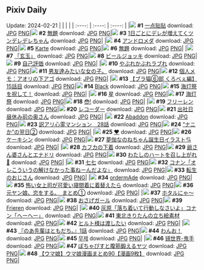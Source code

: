 ## Pixiv Daily
Update: 2024-02-21
|      |      |      |
| :----: | :----: | :----: |
|![](https://pixiv.microyu.workers.dev/c/240x480/img-master/img/2024/02/19/01/08/15/116190229_p0_master1200.jpg) **#1** [一点贴贴](https://www.pixiv.net/artworks/116190229) download: [JPG](https://pixiv.microyu.workers.dev/img-original/img/2024/02/19/01/08/15/116190229_p0.jpg) [PNG](https://pixiv.microyu.workers.dev/img-original/img/2024/02/19/01/08/15/116190229_p0.png)|![](https://pixiv.microyu.workers.dev/c/240x480/img-master/img/2024/02/19/09/58/41/116197137_p0_master1200.jpg) **#2** [無題](https://www.pixiv.net/artworks/116197137) download: [JPG](https://pixiv.microyu.workers.dev/img-original/img/2024/02/19/09/58/41/116197137_p0.jpg) [PNG](https://pixiv.microyu.workers.dev/img-original/img/2024/02/19/09/58/41/116197137_p0.png)|![](https://pixiv.microyu.workers.dev/c/240x480/img-master/img/2024/02/19/00/00/40/116187832_p0_master1200.jpg) **#3** [1日ごとにデレが増えてくツンデレデレちゃん](https://www.pixiv.net/artworks/116187832) download: [JPG](https://pixiv.microyu.workers.dev/img-original/img/2024/02/19/00/00/40/116187832_p0.jpg) [PNG](https://pixiv.microyu.workers.dev/img-original/img/2024/02/19/00/00/40/116187832_p0.png)|
|![](https://pixiv.microyu.workers.dev/c/240x480/img-master/img/2024/02/20/00/00/13/116215782_p0_master1200.jpg) **#4** [アンドロメダ](https://www.pixiv.net/artworks/116215782) download: [JPG](https://pixiv.microyu.workers.dev/img-original/img/2024/02/20/00/00/13/116215782_p0.jpg) [PNG](https://pixiv.microyu.workers.dev/img-original/img/2024/02/20/00/00/13/116215782_p0.png)|![](https://pixiv.microyu.workers.dev/c/240x480/img-master/img/2024/02/19/00/17/36/116188700_p0_master1200.jpg) **#5** [Karte](https://www.pixiv.net/artworks/116188700) download: [JPG](https://pixiv.microyu.workers.dev/img-original/img/2024/02/19/00/17/36/116188700_p0.jpg) [PNG](https://pixiv.microyu.workers.dev/img-original/img/2024/02/19/00/17/36/116188700_p0.png)|![](https://pixiv.microyu.workers.dev/c/240x480/img-master/img/2024/02/19/02/24/23/116191877_p0_master1200.jpg) **#6** [無題](https://www.pixiv.net/artworks/116191877) download: [JPG](https://pixiv.microyu.workers.dev/img-original/img/2024/02/19/02/24/23/116191877_p0.jpg) [PNG](https://pixiv.microyu.workers.dev/img-original/img/2024/02/19/02/24/23/116191877_p0.png)|
|![](https://pixiv.microyu.workers.dev/c/240x480/img-master/img/2024/02/19/05/07/07/116193803_p0_master1200.jpg) **#7** [「玄玉」](https://www.pixiv.net/artworks/116193803) download: [JPG](https://pixiv.microyu.workers.dev/img-original/img/2024/02/19/05/07/07/116193803_p0.jpg) [PNG](https://pixiv.microyu.workers.dev/img-original/img/2024/02/19/05/07/07/116193803_p0.png)|![](https://pixiv.microyu.workers.dev/c/240x480/img-master/img/2024/02/19/23/38/38/116215050_p0_master1200.jpg) **#8** [ビールジョッキ](https://www.pixiv.net/artworks/116215050) download: [JPG](https://pixiv.microyu.workers.dev/img-original/img/2024/02/19/23/38/38/116215050_p0.jpg) [PNG](https://pixiv.microyu.workers.dev/img-original/img/2024/02/19/23/38/38/116215050_p0.png)|![](https://pixiv.microyu.workers.dev/c/240x480/img-master/img/2024/02/19/00/28/52/116189071_p0_master1200.jpg) **#9** [自己評価](https://www.pixiv.net/artworks/116189071) download: [JPG](https://pixiv.microyu.workers.dev/img-original/img/2024/02/19/00/28/52/116189071_p0.jpg) [PNG](https://pixiv.microyu.workers.dev/img-original/img/2024/02/19/00/28/52/116189071_p0.png)|
|![](https://pixiv.microyu.workers.dev/c/240x480/img-master/img/2024/02/19/00/00/21/116187755_p0_master1200.jpg) **#10** [やぶれかぶれラブれ](https://www.pixiv.net/artworks/116187755) download: [JPG](https://pixiv.microyu.workers.dev/img-original/img/2024/02/19/00/00/21/116187755_p0.jpg) [PNG](https://pixiv.microyu.workers.dev/img-original/img/2024/02/19/00/00/21/116187755_p0.png)|![](https://pixiv.microyu.workers.dev/c/240x480/img-master/img/2024/02/19/19/37/59/116198192_p0_master1200.jpg) **#11** [男友達みたいな女の子。](https://www.pixiv.net/artworks/116198192) download: [JPG](https://pixiv.microyu.workers.dev/img-original/img/2024/02/19/19/37/59/116198192_p0.jpg) [PNG](https://pixiv.microyu.workers.dev/img-original/img/2024/02/19/19/37/59/116198192_p0.png)|![](https://pixiv.microyu.workers.dev/c/240x480/img-master/img/2024/02/20/06/00/04/116222100_p0_master1200.jpg) **#12** [個人メモ：アオリの下アゴ](https://www.pixiv.net/artworks/116222100) download: [JPG](https://pixiv.microyu.workers.dev/img-original/img/2024/02/20/06/00/04/116222100_p0.jpg) [PNG](https://pixiv.microyu.workers.dev/img-original/img/2024/02/20/06/00/04/116222100_p0.png)|
|![](https://pixiv.microyu.workers.dev/c/240x480/img-master/img/2024/02/19/18/54/48/116206326_p0_master1200.jpg) **#13** [【ブラ猫⑥部 くろべぇ編】15話目](https://www.pixiv.net/artworks/116206326) download: [JPG](https://pixiv.microyu.workers.dev/img-original/img/2024/02/19/18/54/48/116206326_p0.jpg) [PNG](https://pixiv.microyu.workers.dev/img-original/img/2024/02/19/18/54/48/116206326_p0.png)|![](https://pixiv.microyu.workers.dev/c/240x480/img-master/img/2024/02/20/01/01/06/116217936_p0_master1200.jpg) **#14** [Black](https://www.pixiv.net/artworks/116217936) download: [JPG](https://pixiv.microyu.workers.dev/img-original/img/2024/02/20/01/01/06/116217936_p0.jpg) [PNG](https://pixiv.microyu.workers.dev/img-original/img/2024/02/20/01/01/06/116217936_p0.png)|![](https://pixiv.microyu.workers.dev/c/240x480/img-master/img/2024/02/19/01/13/23/116190378_p0_master1200.jpg) **#15** [海灯祭を祝して！](https://www.pixiv.net/artworks/116190378) download: [JPG](https://pixiv.microyu.workers.dev/img-original/img/2024/02/19/01/13/23/116190378_p0.jpg) [PNG](https://pixiv.microyu.workers.dev/img-original/img/2024/02/19/01/13/23/116190378_p0.png)|
|![](https://pixiv.microyu.workers.dev/c/240x480/img-master/img/2024/02/19/04/03/27/116193169_p0_master1200.jpg) **#16** [星](https://www.pixiv.net/artworks/116193169) download: [JPG](https://pixiv.microyu.workers.dev/img-original/img/2024/02/19/04/03/27/116193169_p0.jpg) [PNG](https://pixiv.microyu.workers.dev/img-original/img/2024/02/19/04/03/27/116193169_p0.png)|![](https://pixiv.microyu.workers.dev/c/240x480/img-master/img/2024/02/19/23/02/07/116213791_p0_master1200.jpg) **#17** [海灯祭](https://www.pixiv.net/artworks/116213791) download: [JPG](https://pixiv.microyu.workers.dev/img-original/img/2024/02/19/23/02/07/116213791_p0.jpg) [PNG](https://pixiv.microyu.workers.dev/img-original/img/2024/02/19/23/02/07/116213791_p0.png)|![](https://pixiv.microyu.workers.dev/c/240x480/img-master/img/2024/02/19/00/00/16/116187739_p0_master1200.jpg) **#18** [😳!](https://www.pixiv.net/artworks/116187739) download: [JPG](https://pixiv.microyu.workers.dev/img-original/img/2024/02/19/00/00/16/116187739_p0.jpg) [PNG](https://pixiv.microyu.workers.dev/img-original/img/2024/02/19/00/00/16/116187739_p0.png)|
|![](https://pixiv.microyu.workers.dev/c/240x480/img-master/img/2024/02/19/10/35/55/116197663_p0_master1200.jpg) **#19** [フリーレン](https://www.pixiv.net/artworks/116197663) download: [JPG](https://pixiv.microyu.workers.dev/img-original/img/2024/02/19/10/35/55/116197663_p0.jpg) [PNG](https://pixiv.microyu.workers.dev/img-original/img/2024/02/19/10/35/55/116197663_p0.png)|![](https://pixiv.microyu.workers.dev/c/240x480/img-master/img/2024/02/20/00/00/26/116215863_p0_master1200.jpg) **#20** [レコーダー](https://www.pixiv.net/artworks/116215863) download: [JPG](https://pixiv.microyu.workers.dev/img-original/img/2024/02/20/00/00/26/116215863_p0.jpg) [PNG](https://pixiv.microyu.workers.dev/img-original/img/2024/02/20/00/00/26/116215863_p0.png)|![](https://pixiv.microyu.workers.dev/c/240x480/img-master/img/2024/02/19/00/07/43/116188297_p0_master1200.jpg) **#21** [出社日昼休み前の奥さん](https://www.pixiv.net/artworks/116188297) download: [JPG](https://pixiv.microyu.workers.dev/img-original/img/2024/02/19/00/07/43/116188297_p0.jpg) [PNG](https://pixiv.microyu.workers.dev/img-original/img/2024/02/19/00/07/43/116188297_p0.png)|
|![](https://pixiv.microyu.workers.dev/c/240x480/img-master/img/2024/02/19/06/23/02/116194586_p0_master1200.jpg) **#22** [Abaddon](https://www.pixiv.net/artworks/116194586) download: [JPG](https://pixiv.microyu.workers.dev/img-original/img/2024/02/19/06/23/02/116194586_p0.jpg) [PNG](https://pixiv.microyu.workers.dev/img-original/img/2024/02/19/06/23/02/116194586_p0.png)|![](https://pixiv.microyu.workers.dev/c/240x480/img-master/img/2024/02/20/13/41/24/116228167_p0_master1200.jpg) **#23** [訳アリ心霊マンション　28話](https://www.pixiv.net/artworks/116228167) download: [JPG](https://pixiv.microyu.workers.dev/img-original/img/2024/02/20/13/41/24/116228167_p0.jpg) [PNG](https://pixiv.microyu.workers.dev/img-original/img/2024/02/20/13/41/24/116228167_p0.png)|![](https://pixiv.microyu.workers.dev/c/240x480/img-master/img/2024/02/19/17/20/19/116204171_p0_master1200.jpg) **#24** [“ナニか”の翌日②](https://www.pixiv.net/artworks/116204171) download: [JPG](https://pixiv.microyu.workers.dev/img-original/img/2024/02/19/17/20/19/116204171_p0.jpg) [PNG](https://pixiv.microyu.workers.dev/img-original/img/2024/02/19/17/20/19/116204171_p0.png)|
|![](https://pixiv.microyu.workers.dev/c/240x480/img-master/img/2024/02/20/00/00/19/116215826_p0_master1200.jpg) **#25** [♥](https://www.pixiv.net/artworks/116215826) download: [JPG](https://pixiv.microyu.workers.dev/img-original/img/2024/02/20/00/00/19/116215826_p0.jpg) [PNG](https://pixiv.microyu.workers.dev/img-original/img/2024/02/20/00/00/19/116215826_p0.png)|![](https://pixiv.microyu.workers.dev/c/240x480/img-master/img/2024/02/19/19/21/08/116207074_p0_master1200.jpg) **#26** [ケーキシン](https://www.pixiv.net/artworks/116207074) download: [JPG](https://pixiv.microyu.workers.dev/img-original/img/2024/02/19/19/21/08/116207074_p0.jpg) [PNG](https://pixiv.microyu.workers.dev/img-original/img/2024/02/19/19/21/08/116207074_p0.png)|![](https://pixiv.microyu.workers.dev/c/240x480/img-master/img/2024/02/19/19/30/48/116207332_p0_master1200.jpg) **#27** [夢伽なのねちゃん誕生日イラスト💘](https://www.pixiv.net/artworks/116207332) download: [JPG](https://pixiv.microyu.workers.dev/img-original/img/2024/02/19/19/30/48/116207332_p0.jpg) [PNG](https://pixiv.microyu.workers.dev/img-original/img/2024/02/19/19/30/48/116207332_p0.png)|
|![](https://pixiv.microyu.workers.dev/c/240x480/img-master/img/2024/02/20/16/58/11/116231216_p0_master1200.jpg) **#28** [カフカの下着](https://www.pixiv.net/artworks/116231216) download: [JPG](https://pixiv.microyu.workers.dev/img-original/img/2024/02/20/16/58/11/116231216_p0.jpg) [PNG](https://pixiv.microyu.workers.dev/img-original/img/2024/02/20/16/58/11/116231216_p0.png)|![](https://pixiv.microyu.workers.dev/c/240x480/img-master/img/2024/02/20/00/21/51/116216741_p0_master1200.jpg) **#29** [爺さん婆さんとエナドリ](https://www.pixiv.net/artworks/116216741) download: [JPG](https://pixiv.microyu.workers.dev/img-original/img/2024/02/20/00/21/51/116216741_p0.jpg) [PNG](https://pixiv.microyu.workers.dev/img-original/img/2024/02/20/00/21/51/116216741_p0.png)|![](https://pixiv.microyu.workers.dev/c/240x480/img-master/img/2024/02/19/00/30/02/116189124_p0_master1200.jpg) **#30** [わたしのハートを召し上がれ💞](https://www.pixiv.net/artworks/116189124) download: [JPG](https://pixiv.microyu.workers.dev/img-original/img/2024/02/19/00/30/02/116189124_p0.jpg) [PNG](https://pixiv.microyu.workers.dev/img-original/img/2024/02/19/00/30/02/116189124_p0.png)|
|![](https://pixiv.microyu.workers.dev/c/240x480/img-master/img/2024/02/19/01/05/44/116190161_p0_master1200.jpg) **#31** [七七](https://www.pixiv.net/artworks/116190161) download: [JPG](https://pixiv.microyu.workers.dev/img-original/img/2024/02/19/01/05/44/116190161_p0.jpg) [PNG](https://pixiv.microyu.workers.dev/img-original/img/2024/02/19/01/05/44/116190161_p0.png)|![](https://pixiv.microyu.workers.dev/c/240x480/img-master/img/2024/02/19/16/40/33/116203364_p0_master1200.jpg) **#32** [コナン「オレこういうの解けなかった事ねーんだよな」](https://www.pixiv.net/artworks/116203364) download: [JPG](https://pixiv.microyu.workers.dev/img-original/img/2024/02/19/16/40/33/116203364_p0.jpg) [PNG](https://pixiv.microyu.workers.dev/img-original/img/2024/02/19/16/40/33/116203364_p0.png)|![](https://pixiv.microyu.workers.dev/c/240x480/img-master/img/2024/02/19/22/54/52/116213530_p0_master1200.jpg) **#33** [転生のおじさん](https://www.pixiv.net/artworks/116213530) download: [JPG](https://pixiv.microyu.workers.dev/img-original/img/2024/02/19/22/54/52/116213530_p0.jpg) [PNG](https://pixiv.microyu.workers.dev/img-original/img/2024/02/19/22/54/52/116213530_p0.png)|
|![](https://pixiv.microyu.workers.dev/c/240x480/img-master/img/2024/02/19/10/04/24/116197248_p0_master1200.jpg) **#34** [ordermAde](https://www.pixiv.net/artworks/116197248) download: [JPG](https://pixiv.microyu.workers.dev/img-original/img/2024/02/19/10/04/24/116197248_p0.jpg) [PNG](https://pixiv.microyu.workers.dev/img-original/img/2024/02/19/10/04/24/116197248_p0.png)|![](https://pixiv.microyu.workers.dev/c/240x480/img-master/img/2024/02/19/17/43/32/116204646_p0_master1200.jpg) **#35** [怖い女上司が可愛い寝間着に着替えたら](https://www.pixiv.net/artworks/116204646) download: [JPG](https://pixiv.microyu.workers.dev/img-original/img/2024/02/19/17/43/32/116204646_p0.jpg) [PNG](https://pixiv.microyu.workers.dev/img-original/img/2024/02/19/17/43/32/116204646_p0.png)|![](https://pixiv.microyu.workers.dev/c/240x480/img-master/img/2024/02/20/00/02/21/116216067_p0_master1200.jpg) **#36** [元ヤン娘、恋をする。　まとめ①](https://www.pixiv.net/artworks/116216067) download: [JPG](https://pixiv.microyu.workers.dev/img-original/img/2024/02/20/00/02/21/116216067_p0.jpg) [PNG](https://pixiv.microyu.workers.dev/img-original/img/2024/02/20/00/02/21/116216067_p0.png)|
|![](https://pixiv.microyu.workers.dev/c/240x480/img-master/img/2024/02/19/01/02/54/116190082_p0_master1200.jpg) **#37** [ホタルにゃ～](https://www.pixiv.net/artworks/116190082) download: [JPG](https://pixiv.microyu.workers.dev/img-original/img/2024/02/19/01/02/54/116190082_p0.jpg) [PNG](https://pixiv.microyu.workers.dev/img-original/img/2024/02/19/01/02/54/116190082_p0.png)|![](https://pixiv.microyu.workers.dev/c/240x480/img-master/img/2024/02/19/19/55/43/116207925_p0_master1200.jpg) **#38** [おさげガール](https://www.pixiv.net/artworks/116207925) download: [JPG](https://pixiv.microyu.workers.dev/img-original/img/2024/02/19/19/55/43/116207925_p0.jpg) [PNG](https://pixiv.microyu.workers.dev/img-original/img/2024/02/19/19/55/43/116207925_p0.png)|![](https://pixiv.microyu.workers.dev/c/240x480/img-master/img/2024/02/19/13/45/06/116200519_p0_master1200.jpg) **#39** [Frieren](https://www.pixiv.net/artworks/116200519) download: [JPG](https://pixiv.microyu.workers.dev/img-original/img/2024/02/19/13/45/06/116200519_p0.jpg) [PNG](https://pixiv.microyu.workers.dev/img-original/img/2024/02/19/13/45/06/116200519_p0.png)|
|![](https://pixiv.microyu.workers.dev/c/240x480/img-master/img/2024/02/20/08/21/46/116223778_p0_master1200.jpg) **#40** [灰原「落ち着いて行動しなさいよ」コナン「へーへー」](https://www.pixiv.net/artworks/116223778) download: [JPG](https://pixiv.microyu.workers.dev/img-original/img/2024/02/20/08/21/46/116223778_p0.jpg) [PNG](https://pixiv.microyu.workers.dev/img-original/img/2024/02/20/08/21/46/116223778_p0.png)|![](https://pixiv.microyu.workers.dev/c/240x480/img-master/img/2024/02/19/11/27/15/116198320_p0_master1200.jpg) **#41** [東北きりたんの立ち絵素材](https://www.pixiv.net/artworks/116198320) download: [JPG](https://pixiv.microyu.workers.dev/img-original/img/2024/02/19/11/27/15/116198320_p0.jpg) [PNG](https://pixiv.microyu.workers.dev/img-original/img/2024/02/19/11/27/15/116198320_p0.png)|![](https://pixiv.microyu.workers.dev/c/240x480/img-master/img/2024/02/20/00/03/14/116216106_p0_master1200.jpg) **#42** [ヒルト様は渡したい](https://www.pixiv.net/artworks/116216106) download: [JPG](https://pixiv.microyu.workers.dev/img-original/img/2024/02/20/00/03/14/116216106_p0.jpg) [PNG](https://pixiv.microyu.workers.dev/img-original/img/2024/02/20/00/03/14/116216106_p0.png)|
|![](https://pixiv.microyu.workers.dev/c/240x480/img-master/img/2024/02/19/00/46/28/116189627_p0_master1200.jpg) **#43** [『のあ先輩はともだち。』1話](https://www.pixiv.net/artworks/116189627) download: [JPG](https://pixiv.microyu.workers.dev/img-original/img/2024/02/19/00/46/28/116189627_p0.jpg) [PNG](https://pixiv.microyu.workers.dev/img-original/img/2024/02/19/00/46/28/116189627_p0.png)|![](https://pixiv.microyu.workers.dev/c/240x480/img-master/img/2024/02/20/18/52/56/116233784_p0_master1200.jpg) **#44** [わんお！](https://www.pixiv.net/artworks/116233784) download: [JPG](https://pixiv.microyu.workers.dev/img-original/img/2024/02/20/18/52/56/116233784_p0.jpg) [PNG](https://pixiv.microyu.workers.dev/img-original/img/2024/02/20/18/52/56/116233784_p0.png)|![](https://pixiv.microyu.workers.dev/c/240x480/img-master/img/2024/02/20/18/26/21/116233165_p0_master1200.jpg) **#45** [무제](https://www.pixiv.net/artworks/116233165) download: [JPG](https://pixiv.microyu.workers.dev/img-original/img/2024/02/20/18/26/21/116233165_p0.jpg) [PNG](https://pixiv.microyu.workers.dev/img-original/img/2024/02/20/18/26/21/116233165_p0.png)|
|![](https://pixiv.microyu.workers.dev/c/240x480/img-master/img/2024/02/19/00/00/30/116187794_p0_master1200.jpg) **#46** [镜世界-鬼手](https://www.pixiv.net/artworks/116187794) download: [JPG](https://pixiv.microyu.workers.dev/img-original/img/2024/02/19/00/00/30/116187794_p0.jpg) [PNG](https://pixiv.microyu.workers.dev/img-original/img/2024/02/19/00/00/30/116187794_p0.png)|![](https://pixiv.microyu.workers.dev/c/240x480/img-master/img/2024/02/19/12/04/08/116198928_p0_master1200.jpg) **#47** [ぽちゃぴすと腹筋鍛えるヤツ](https://www.pixiv.net/artworks/116198928) download: [JPG](https://pixiv.microyu.workers.dev/img-original/img/2024/02/19/12/04/08/116198928_p0.jpg) [PNG](https://pixiv.microyu.workers.dev/img-original/img/2024/02/19/12/04/08/116198928_p0.png)|![](https://pixiv.microyu.workers.dev/c/240x480/img-master/img/2024/02/20/00/01/42/116216020_p0_master1200.jpg) **#48** [【ウマ娘】ウマ娘漫画まとめ90【漫画9枚】](https://www.pixiv.net/artworks/116216020) download: [JPG](https://pixiv.microyu.workers.dev/img-original/img/2024/02/20/00/01/42/116216020_p0.jpg) [PNG](https://pixiv.microyu.workers.dev/img-original/img/2024/02/20/00/01/42/116216020_p0.png)|
